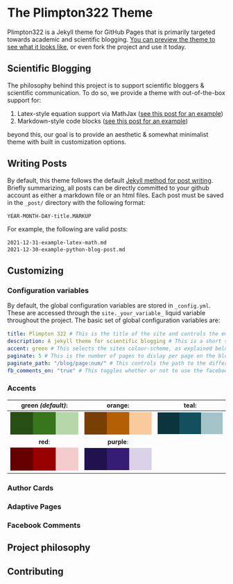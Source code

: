 # The Plimpton322 Theme
Plimpton322 is a Jekyll theme for GitHub Pages that is primarily targeted towards academic and scientific blogging. [You can preview the theme to see what it looks like](https://adrian-dalessandro.github.io/Plimpton322/ "Preview Plimpton322"), or even fork the project and use it today.

## Scientific Blogging
The philosophy behind this project is to support scientific bloggers & scientific communication. To do so, we provide a theme with out-of-the-box support for:
1. Latex-style equation support via MathJax ([see this post for an example](https://adrian-dalessandro.github.io/Plimpton322/2021/12/31/example-latex-math.html))
2. Markdown-style code blocks ([see this post for an example](https://adrian-dalessandro.github.io/Plimpton322/2021/12/30/example-python-blog-post.html))

beyond this, our goal is to provide an aesthetic & somewhat minimalist theme with built in customization options.

## Writing Posts
By default, this theme follows the default [Jekyll method for post writing](https://jekyllrb.com/docs/posts/). Briefly summarizing, all posts can be directly committed to your github account as either a markdown file or an html files. Each post must be saved in the `_post/` directory with the following format:
```
YEAR-MONTH-DAY-title.MARKUP
```

For example, the following are valid posts:

```
2021-12-31-example-latex-math.md
2021-12-30-example-python-blog-post.md
```

## Customizing
### Configuration variables
By default, the global configuration variables are stored in `_config.yml`. These are accessed through the `site._your_variable_` liquid variable throughout the project. The basic set of global configuration variables are:

```yaml
title: Plimpton 322 # This is the title of the site and controls the emphasized text in the site header
description: A jekyll theme for scientific blogging # This is a short site description that follows the title text
accent: green # This selects the sites colour-scheme, as explained below
paginate: 5 # This is the number of pages to dislay per page on the blog list page
paginate_path: "/blog/page:num/" # This controls the path to the different pages of the blog post
fb_comments_on: "true" # This toggles whether or not to use the facebook comments plugin
```

### Accents
| __green__ _(default)_: | __orange__: | __teal__: |
| :-------------: |:-------------:| :-----:|
| ![Green Accents](./assets/images/green_accent.png) | ![Orange Accents](./assets/images/orange_accent.png) | ![Teal Accents](./assets/images/teal_accent.png) |
| __red__:   | __purple__:  |   |
| ![Red Accents](./assets/images/red_accent.png) | ![Purple Accents](./assets/images/purple_accent.png)  |  |


### Author Cards
### Adaptive Pages
### Facebook Comments

## Project philosophy

## Contributing
